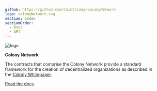 ```yaml
---
github: https://github.com/JoinColony/colonyNetwork
logo: colonyNetwork.svg
section: index
sectionOrder:
  - Docs
  - API
---
```


![logo](https://raw.githubusercontent.com/JoinColony/colonyNetwork/feature/add-docs/docs/img/colonyNetwork_combomark.svg?sanitize=true)

**Colony Network**

The contracts that comprise the Colony Network provide a standard framework for the creation of decentralized organizations as described in the [Colony Whitepaper](https://colony.io/whitepaper.pdf).

[Read the docs](./docs-colony/)
